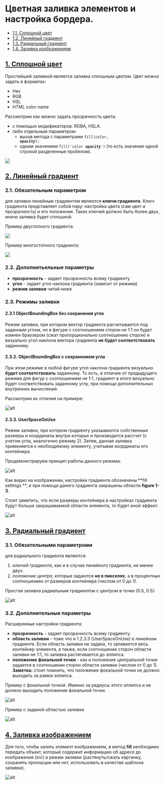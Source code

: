 # Цветная заливка элементов и настройка бордера.
* [1.1. Сплошной цвет](#solid-color)
* [1.2. Линейный градиент](#linear-gradient)
* [1.3. Радиальный градиент](#radial-gradient)
* [1.4. Заливка изображением](#image-fill)

## [1. Сплошной цвет](id:solid-color)
Простейшей заливкой является заливка сплошным цветом. 
Цвет можно задать в форматах:
* Hex
* RGB
* HSL
* HTML color name

Рассмотрим как можно задать прозрачность цвета:
* c помощью модификаторов: RGBA, HSLA.
* либо отдельным параметром:
    * вызов метода с параметрами <code>fill(_color_, _**opacity**_);</code>
    * одним значением <code>fill('color **opacity**')</code>
 (то есть значения одной строкой разделенные пробелом).

<script>
stage.path()
      .moveTo(stage.width() / 2, 0)
      .lineTo(stage.width() / 2, stage.height());
  var bg = new anychart.elements.Label().background();
  new anychart.elements.Label()
      .position([stage.width() / 12, 10])
      .width(stage.width() / 3)
      .height(stage.height() - 20)
      .background(bg.fill('yellow'))
      .text('fill: yellow\nopacity: 1')
      .padding(10)
      .container(stage)
      .draw();
  new anychart.elements.Label()
      .position([7 * stage.width() / 12, 10])
      .width(stage.width() / 3)
      .height(stage.height() - 20)
      .background(bg.fill('yellow 0.2'))
      .text('fill: yellow\nopacity: 0.2')
      .padding(10)
      .container(stage)
      .draw();
</script>
![](../images/fill_solid.png)

## [2. Линейный градиент](id:linear-gradient)

### 2.1. Обязательным параметром
для заливки линейным градиентом являются **ключи градиента**.
 Ключ градиента представляет собой пару: настройка цвета (сам цвет и 
 прозрачность) и его положение. Таких ключей должно быть более двух, иначе заливка
 будет сплошной.

Пример двустопного градиента:

<script>
stage
  .rect(0,0,stage.width(), stage.height())
  .fill(['red', 'yellow']);
</script>
![](../images/fill_linearGradient.png)

Пример многостопного градиента:

<script>
stage
  .rect(0,0,stage.width(), stage.height())
  .fill(['0.1 red', '.3 yellow', '.6 white', '.9 orange']);
</script>
![](../images/fill_linearGradient_m.png)

### 2.2. Дополнитьельные параметры
* **прозрачность** - задает прозрачность всему градиенту
* **угол** - задает угол наклона градиента (зависит от режима)
* **режим заливки** читай ниже

### 2.3. Режимы заливки

#### 2.3.1 ObjectBoundingBox без сохранения угла
Режим заливки, при котором вектор градиента расчитывается под заданным углом, 
 но в фигуре с соотношением сторон не 1:1 он будет измнен браузером (сжат 
 пропорционально соотношению сторон) и визуально угол наклона вектора градиента 
 **не будет соответствовать** заданному.

#### 2.3.2. ObjectBoundingBox с сохранением угла
При этом режиме в любой фигуре угол наклона градиента визуально **будет 
 соответствовать** заданному. То есть, в отличие от предыдущего режима для фигур 
 с соотношением не 1:1, градиент в итоге визуально будет соответствовать
 заданному углу, при помощи дополнительных внутренних вычислений.

Рассмотрим их отличия на примере:

<script>
stage.text(stage.width() / 12, 3, 'без сохранения угла (45\u00b0)');
  new anychart.elements.Background()
      .fill(['0.4 black', '.6 white'], 45)
      .bounds(new anychart.math.Rect(stage.width() /12 , 20, stage.width() / 4, stage.height() - 40))
      .container(stage).draw();
  stage.text(7 * stage.width() / 12 , 3, 'с сохранением угла (45\u00b0)');
  new anychart.elements.Background()
      .fill(['0.4 black', '.6 white'], 45, true)
      .bounds(new anychart.math.Rect(7 * stage.width() / 12 , 20, stage.width() / 4, stage.height() - 40))
      .container(stage).draw();
</script>
![alt](../images/fill_linearG_angle.png)

#### 2.3.3. UserSpaceOnUse
Режим заливки, при котором градиенту указываются собственные размеры и координаты
 внутри которых и производится рассчет (с учетом угла, аналогично режиму 2).
 Затем, данная заливка применяется к необходимому элементу, учитывая координаты 
 его контейнера.

Продемонстрируем принцип работы данного режима:

<script>
var fillSettings = {
    keys: ['.1 red', '.5 green', '.9 blue'],
    angle: -45,
    mode: new anychart.math.Rect(150, 70, 100, 50),
    opacity: .2
  };
  stage
      .rect(0, 0, stage.width(), stage.height())
      .fill(fillSettings);
  fillSettings.opacity = 1;
  stage.text(20, 3, 'figure 1');
  new anychart.elements.Background()
      .fill(fillSettings)
      .bounds(new anychart.math.Rect(20, 20, 100, 70))
      .container(stage).draw();
  stage.text(20, 3, 'figure 2');
  new anychart.elements.Background()
      .fill(fillSettings)
      .bounds(new anychart.math.Rect(60, 140, 70, 50))
      .container(stage).draw();
  stage.text(270, 73, 'figure 3');
  new anychart.elements.Background()
      .fill(fillSettings)
      .bounds(new anychart.math.Rect(270, 93, 100, 100))
      .container(stage).draw();
  stage.text(150, 53, 'fill settings');
  stage
      .rect(150, 70, 100, 50).stroke('3 black')
      .fill(fillSettings);
</script>
![alt](../images/fill_linearG_userspace.png)

Как видно на изображении, настройки градиента обозначены **fill settings **, и
 при помощи даннго градиента закрашены области **figure 1-3**.

Стоит заметить, что если размеры контейнера в настройках градиента будут больше
 закрашиваемой области элемента, то будет иной эффект:

<script>
var fillSettings = {
    keys: ['.1 red', '.5 green', '.9 blue'],
    angle: -45,
    mode: new anychart.math.Rect(5, 0, 395, 200),
    opacity: .2
  };
  stage
      .rect(5, 0, 395, 200)
      .fill(fillSettings);
  fillSettings.opacity = 1;
  stage.text(20, 3, 'figure 1');
  new anychart.elements.Background()
      .fill(fillSettings)
      .bounds(new anychart.math.Rect(20, 20, 100, 70))
      .container(stage).draw();
  stage.text(60, 120, 'figure 2');
  new anychart.elements.Background()
      .fill(fillSettings)
      .bounds(new anychart.math.Rect(60, 140, 70, 50))
      .container(stage).draw();
  stage.text(270, 73, 'figure 3');
  new anychart.elements.Background()
      .fill(fillSettings)
      .bounds(new anychart.math.Rect(270, 93, 100, 100))
      .container(stage).draw();
</script>
![alt](../images/fill_linearG_userspace2.png)

## [3. Радиальный градиент](id:radial-gradient)

### 3.1. Обязательными параметроми
для радиального градиента являются:
1. _ключей градиента_, как и в случае линейного градиента, не менее двух. 
2. _положение центра_, которые задаются **не в пикселях**, а в процентных 
 соотношениях от размеров контейнера (числом от 0 до 1).

Простая заливка радиальным градиентом c центром в точке (0.5, 0.5):

<script>
var bg = new anychart.elements.Background()
    .fill(['black', 'white'], .5, .5)
    .container(stage)
    .draw();
</script>
![alt](../images/fill_radialG.png)

### 3.2. Дополнительные параметры
Расширенные настройки градиента:
* **прозрачность** - задает прозрачность всему градиенту.
* **область заливки** - тоже что и 1.2.3.3 (UserSpaceOnUse) в линейном градиенте.
 Если область заливки не задана, то заливается весь контейнер элемента, а также,
 если соотношение сторон области заливки не 1:1, то заливка растягивается до 
 эллипса.
* **положение фокальной точки** - как и положение центральной точки задается
 в соотношении сторон области заливки (числом от 0 до 1). **Заметка:** стоит
 помнить, что положение фокальной точки не должно выходить за рамки эллипса.

Пример с фокальной точкой. Именно за радиусы этого эллипса и не должно
 выходить положение фокальной точки.

<script>
var bg = new anychart.elements.Background()
    .fill(['black','white'], .5, .5, null, 1, 0.23, 0.81)
    .container(stage)
    .draw();
  stage.ellipse(stage.width()/2, stage.height()/2,stage.width()/2-2, stage.height()/2-2)
    .stroke('1 green')
    .fill('green .2');
</script>
![alt](../images/fill_radialG_m.png)

Пример с заданой областью заливки

<script>
var bg = new anychart.elements.Background()
    .fill(['black','white'], .5, .5, new anychart.math.Rect(0, 0, 400, 400), 1,.5,.7)
    .container(stage)
    .draw();
</script>
![alt](../images/fill_radialG_usos.png)

## [4. Заливка изображением](id:image-fill)
Для того, чтобы залить элемент изображением, в метод **fill** необходимо 
 передать объект, который содержит информацию об адресе до изображения (_src_) и
 режим заливки (растянуть/сжать картинку, сохранять пропорции или нет,
 использовать в качестве шаблона заливки).

<script>
  stage.path()
      .moveTo(stage.width() / 2, 0)
      .lineTo(stage.width() / 2, stage.height());
  stage.text(20, 0, 'Stretch image');
  new anychart.elements.Background()
      .fill({
        src: 'http://icons.iconarchive.com/icons/mattahan/ultrabuuf/128/TV-Kitty-icon.png',
        mode: acgraph.vector.ImageFillMode.STRETCH
      })
      .stroke('1 #000')
      .bounds(new anychart.math.Rect(2, 18, stage.width() / 2 - 4, stage.height() - 22))
      .container(stage)
      .draw();
  stage.text(stage.width() / 2 + 20, 0, 'Pattern image');
  new anychart.elements.Background()
      .fill({
        src: 'http://icons.iconarchive.com/icons/mattahan/ultrabuuf/128/TV-Kitty-icon.png',
        mode: acgraph.vector.ImageFillMode.TILE
      })
      .stroke('1 #000')
      .bounds(new anychart.math.Rect(stage.width()/2 + 2, 18, stage.width() / 2 - 4, stage.height() - 22))
      .container(stage)
      .draw();
</script>
![alt](../images/fill_image.png)
